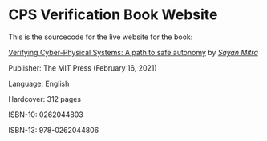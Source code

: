 # CPS Verification Book Website

This is the sourcecode for the live website for the book: 

[Verifying Cyber-Physical Systems: A path to safe autonomy](https://tinyurl.com/cpsbookmitra) by <i>[Sayan Mitra](https://mitras.ece.illinois.edu/)</i>

Publisher: The MIT Press (February 16, 2021)

Language: English

Hardcover: 312 pages

ISBN-10: 0262044803

ISBN-13: 978-0262044806

